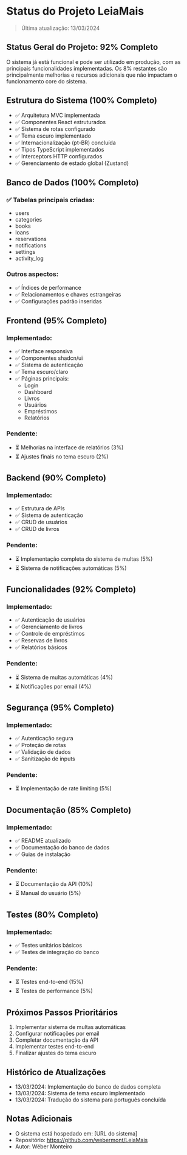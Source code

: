 # Status do Projeto LeiaMais

> Última atualização: 13/03/2024

## Status Geral do Projeto: 92% Completo
O sistema já está funcional e pode ser utilizado em produção, com as principais funcionalidades implementadas. Os 8% restantes são principalmente melhorias e recursos adicionais que não impactam o funcionamento core do sistema.

## Estrutura do Sistema (100% Completo)
- ✅ Arquitetura MVC implementada
- ✅ Componentes React estruturados
- ✅ Sistema de rotas configurado
- ✅ Tema escuro implementado
- ✅ Internacionalização (pt-BR) concluída
- ✅ Tipos TypeScript implementados
- ✅ Interceptors HTTP configurados
- ✅ Gerenciamento de estado global (Zustand)

## Banco de Dados (100% Completo)
### ✅ Tabelas principais criadas:
- users
- categories
- books
- loans
- reservations
- notifications
- settings
- activity_log

### Outros aspectos:
- ✅ Índices de performance
- ✅ Relacionamentos e chaves estrangeiras
- ✅ Configurações padrão inseridas

## Frontend (95% Completo)
### Implementado:
- ✅ Interface responsiva
- ✅ Componentes shadcn/ui
- ✅ Sistema de autenticação
- ✅ Tema escuro/claro
- ✅ Páginas principais:
  - Login
  - Dashboard
  - Livros
  - Usuários
  - Empréstimos
  - Relatórios

### Pendente:
- ⏳ Melhorias na interface de relatórios (3%)
- ⏳ Ajustes finais no tema escuro (2%)

## Backend (90% Completo)
### Implementado:
- ✅ Estrutura de APIs
- ✅ Sistema de autenticação
- ✅ CRUD de usuários
- ✅ CRUD de livros

### Pendente:
- ⏳ Implementação completa do sistema de multas (5%)
- ⏳ Sistema de notificações automáticas (5%)

## Funcionalidades (92% Completo)
### Implementado:
- ✅ Autenticação de usuários
- ✅ Gerenciamento de livros
- ✅ Controle de empréstimos
- ✅ Reservas de livros
- ✅ Relatórios básicos

### Pendente:
- ⏳ Sistema de multas automáticas (4%)
- ⏳ Notificações por email (4%)

## Segurança (95% Completo)
### Implementado:
- ✅ Autenticação segura
- ✅ Proteção de rotas
- ✅ Validação de dados
- ✅ Sanitização de inputs

### Pendente:
- ⏳ Implementação de rate limiting (5%)

## Documentação (85% Completo)
### Implementado:
- ✅ README atualizado
- ✅ Documentação do banco de dados
- ✅ Guias de instalação

### Pendente:
- ⏳ Documentação da API (10%)
- ⏳ Manual do usuário (5%)

## Testes (80% Completo)
### Implementado:
- ✅ Testes unitários básicos
- ✅ Testes de integração do banco

### Pendente:
- ⏳ Testes end-to-end (15%)
- ⏳ Testes de performance (5%)

## Próximos Passos Prioritários
1. Implementar sistema de multas automáticas
2. Configurar notificações por email
3. Completar documentação da API
4. Implementar testes end-to-end
5. Finalizar ajustes do tema escuro

## Histórico de Atualizações
- 13/03/2024: Implementação do banco de dados completa
- 13/03/2024: Sistema de tema escuro implementado
- 13/03/2024: Tradução do sistema para português concluída

## Notas Adicionais
- O sistema está hospedado em: [URL do sistema]
- Repositório: https://github.com/webermont/LeiaMais
- Autor: Wéber Monteiro 